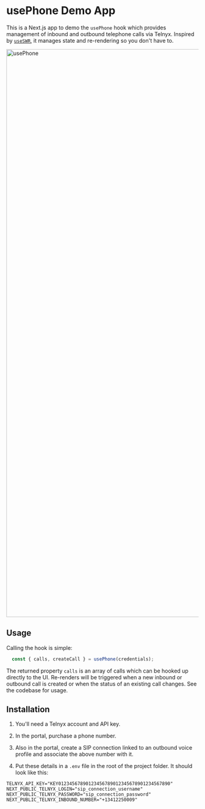 # usePhone Demo App

This is a Next.js app to demo the `usePhone` hook which provides management of inbound and outbound telephone calls via Telnyx. Inspired by [`useSWR`](https://swr.vercel.app/), it manages state and re-rendering so you don't have to.

<img width="1486" alt="usePhone" src="https://github.com/user-attachments/assets/9ec99ba0-6cbf-41d6-868b-c1612c078470">


## Usage 

Calling the hook is simple:

```typescript
  const { calls, createCall } = usePhone(credentials);
```

The returned property `calls` is an array of calls which can be hooked up directly to the UI. Re-renders will be triggered when a new inbound or outbound call is created or when the status of an existing call changes. See the codebase for usage.

## Installation

1. You'll need a Telnyx account and API key.

2. In the portal, purchase a phone number.

3. Also in the portal, create a SIP connection linked to an outbound voice profile and associate the above number with it.

4. Put these details in a `.env` file in the root of the project folder. It should look like this:

```
TELNYX_API_KEY="KEY01234567890123456789012345678901234567890"
NEXT_PUBLIC_TELNYX_LOGIN="sip_connection_username"
NEXT_PUBLIC_TELNYX_PASSWORD="sip_connection_password"
NEXT_PUBLIC_TELNYX_INBOUND_NUMBER="+13412250009"
```

